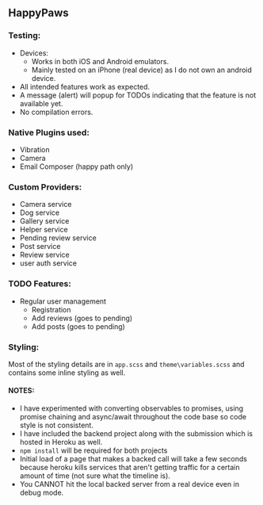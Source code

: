## HappyPaws

### Testing:
- Devices:
    - Works in both iOS and Android emulators.
    - Mainly tested on an iPhone (real device) as I do not own an android device.
- All intended features work as expected. 
- A message (alert) will popup for TODOs indicating that the feature is not available yet.
- No compilation errors.  

### Native Plugins used:
- Vibration
- Camera
- Email Composer (happy path only)

### Custom Providers:
- Camera service
- Dog service
- Gallery service
- Helper service
- Pending review service
- Post service
- Review service
- user auth service 

### TODO Features:
- Regular user management
    - Registration
    - Add reviews (goes to pending)
    - Add posts (goes to pending)

### Styling:
Most of the styling details are in `app.scss` and `theme\variables.scss`
and contains some inline styling as well.

#### NOTES: 
- I have experimented with converting observables to promises, using promise chaining and async/await throughout
the code base so code style is not consistent. 
- I have included the backend project along with the submission which is hosted in Heroku as well. 
- `npm install` will be required for both projects
- Initial load of a page that makes a backed call will take a few seconds because heroku kills services that 
aren't getting traffic for a certain amount of time (not sure what the timeline is).
- You CANNOT hit the local backed server from a real device even in debug mode.   
